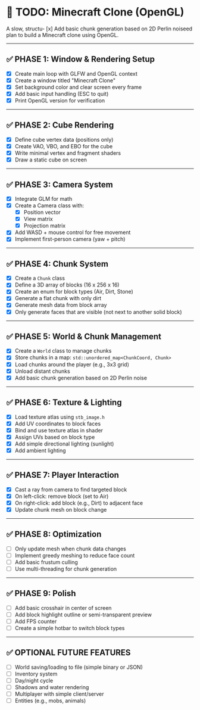 # 📝 TODO: Minecraft Clone (OpenGL)

A slow, structu- [x] Add basic chunk generation based on 2D Perlin noiseed plan to build a Minecraft clone using OpenGL.

---

## ✅ PHASE 1: Window & Rendering Setup

- [x] Create main loop with GLFW and OpenGL context
- [x] Create a window titled "Minecraft Clone"
- [x] Set background color and clear screen every frame
- [x] Add basic input handling (ESC to quit)
- [x] Print OpenGL version for verification

---

## ✅ PHASE 2: Cube Rendering

- [x] Define cube vertex data (positions only)
- [x] Create VAO, VBO, and EBO for the cube
- [x] Write minimal vertex and fragment shaders
- [x] Draw a static cube on screen

---

## ✅ PHASE 3: Camera System

- [x] Integrate GLM for math
- [x] Create a Camera class with:
  - [x] Position vector
  - [x] View matrix
  - [x] Projection matrix
- [x] Add WASD + mouse control for free movement
- [x] Implement first-person camera (yaw + pitch)

---

## ✅ PHASE 4: Chunk System

- [x] Create a `Chunk` class
- [x] Define a 3D array of blocks (16 x 256 x 16)
- [x] Create an enum for block types (Air, Dirt, Stone)
- [x] Generate a flat chunk with only dirt
- [x] Generate mesh data from block array
- [x] Only generate faces that are visible (not next to another solid block)

---

## ✅ PHASE 5: World & Chunk Management

- [x] Create a `World` class to manage chunks
- [x] Store chunks in a map: `std::unordered_map<ChunkCoord, Chunk>`
- [x] Load chunks around the player (e.g., 3x3 grid)
- [x] Unload distant chunks
- [x] Add basic chunk generation based on 2D Perlin noise

---

## ✅ PHASE 6: Texture & Lighting

- [x] Load texture atlas using `stb_image.h`
- [x] Add UV coordinates to block faces
- [x] Bind and use texture atlas in shader
- [x] Assign UVs based on block type
- [x] Add simple directional lighting (sunlight)
- [x] Add ambient lighting

---

## ✅ PHASE 7: Player Interaction

- [x] Cast a ray from camera to find targeted block
- [x] On left-click: remove block (set to Air)
- [x] On right-click: add block (e.g., Dirt) to adjacent face
- [x] Update chunk mesh on block change

---

## ✅ PHASE 8: Optimization

- [ ] Only update mesh when chunk data changes
- [ ] Implement greedy meshing to reduce face count
- [ ] Add basic frustum culling
- [ ] Use multi-threading for chunk generation

---

## ✅ PHASE 9: Polish

- [ ] Add basic crosshair in center of screen
- [ ] Add block highlight outline or semi-transparent preview
- [ ] Add FPS counter
- [ ] Create a simple hotbar to switch block types

---

## ✅ OPTIONAL FUTURE FEATURES

- [ ] World saving/loading to file (simple binary or JSON)
- [ ] Inventory system
- [ ] Day/night cycle
- [ ] Shadows and water rendering
- [ ] Multiplayer with simple client/server
- [ ] Entities (e.g., mobs, animals)
